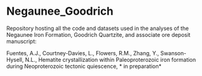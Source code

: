 # Negaunee_Goodrich
Repository hosting all the code and datasets used in the analyses of the Negaunee Iron Formation, Goodrich Quartzite, and associate ore deposit manuscript: 

Fuentes, A.J., Courtney-Davies, L., Flowers, R.M., Zhang, Y., Swanson-Hysell, N.L., Hematite crystallization within Paleoproterozoic iron formation during Neoproterozoic tectonic quiescence, * in preparation*
